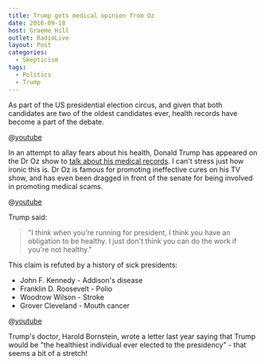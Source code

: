 ```yaml
---
title: Trump gets medical opinion from Oz
date: 2016-09-18
host: Graeme Hill
outlet: RadioLive
layout: Post
categories:
  - Skepticism
tags:
  - Politics
  - Trump
---
```


As part of the US presidential election circus, and given that both candidates are two of the oldest candidates ever, health records have become a part of the debate.

<!-- more -->

@[youtube](https://youtu.be/RocWRZoqbss?t=1m24s)

In an attempt to allay fears about his health, Donald Trump has appeared on the Dr Oz show to [talk about his medical records](https://www.washingtonpost.com/news/the-fix/wp/2016/09/15/donald-trumps-visit-with-dr-oz-was-just-as-amazing-as-you-though-it-would-be/). I can't stress just how ironic this is. Dr Oz is famous for promoting ineffective cures on his TV show, and has even been dragged in front of the senate for being involved in promoting medical scams.

@[youtube](https://youtu.be/kgApDJwc4Ow?t=1m49s)

Trump said:

> "I think when you're running for president, I think you have an obligation to be healthy. I just don't think you can do the work if you're not healthy."

This claim is refuted by a history of sick presidents:

- John F. Kennedy - Addison's disease
- Franklin D. Roosevelt - Polio
- Woodrow Wilson - Stroke
- Grover Cleveland - Mouth cancer

@[youtube](https://youtu.be/vJQ7qlbCIeY?t=5m39s)

Trump's doctor, Harold Bornstein, wrote a letter last year saying that Trump would be "the healthiest individual ever elected to the presidency" - that seems a bit of a stretch!
